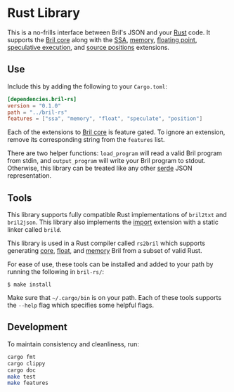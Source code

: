 Rust Library
============

This is a no-frills interface between Bril's JSON and your [Rust][] code. It supports the [Bril core][core] along with the [SSA][], [memory][], [floating point][float], [speculative execution][spec], and [source positions][pos] extensions.

Use
---

Include this by adding the following to your `Cargo.toml`:

```toml
[dependencies.bril-rs]
version = "0.1.0"
path = "../bril-rs"
features = ["ssa", "memory", "float", "speculate", "position"]
```

Each of the extensions to [Bril core][core] is feature gated. To ignore an extension, remove its corresponding string from the `features` list.

There are two helper functions: `load_program` will read a valid Bril program from stdin, and `output_program` will write your Bril program to stdout. Otherwise, this library can be treated like any other [serde][] JSON representation.

Tools
-----

This library supports fully compatible Rust implementations of `bril2txt` and `bril2json`. This library also implements the [import][] extension with a static linker called `brild`.

This library is used in a Rust compiler called `rs2bril` which supports generating [core], [float], and [memory] Bril from a subset of valid Rust.

For ease of use, these tools can be installed and added to your path by running the following in `bril-rs/`:

    $ make install

Make sure that `~/.cargo/bin` is on your path. Each of these tools supports the `--help` flag which specifies some helpful flags.

Development
-----------

To maintain consistency and cleanliness, run:

```bash
cargo fmt
cargo clippy
cargo doc
make test
make features
```

[rust]: https://www.rust-lang.org
[serde]: https://github.com/serde-rs/serde
[core]: ../lang/core.md
[ssa]: ../lang/ssa.md
[memory]: ../lang/memory.md
[float]: ../lang/float.md
[spec]: ../lang/spec.md
[pos]: ../lang/syntax.md
[import]: ../lang/import.md

